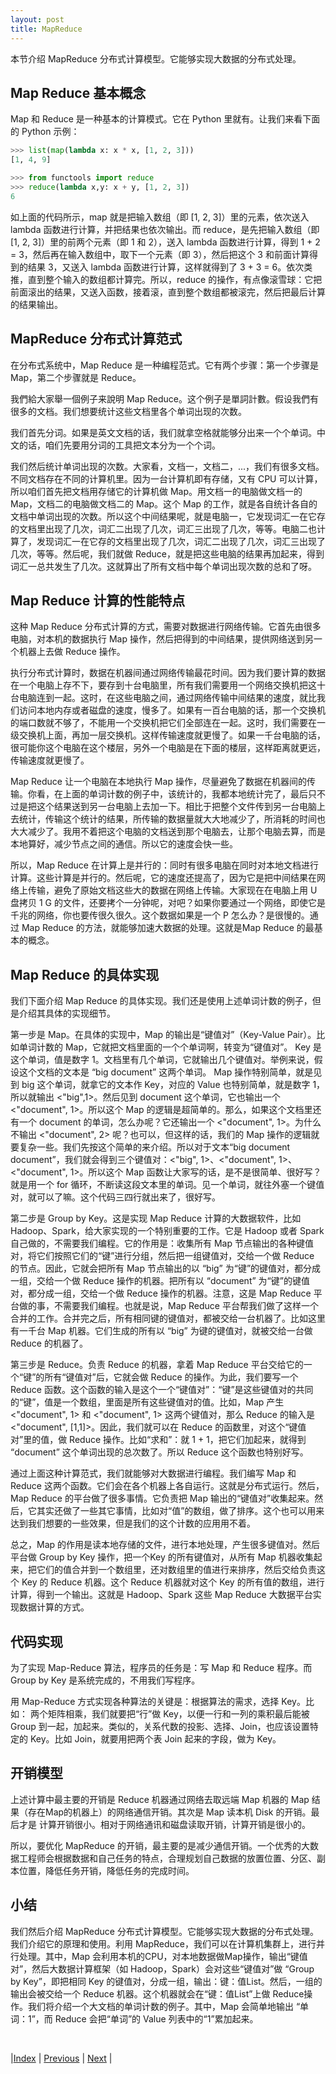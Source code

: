 ```yaml
---
layout: post
title: MapReduce
---
```


本节介绍 MapReduce 分布式计算模型。它能够实现大数据的分布式处理。

## Map Reduce 基本概念

Map 和 Reduce 是一种基本的计算模式。它在 Python 里就有。让我们来看下面的 Python 示例：

```py
>>> list(map(lambda x: x * x, [1, 2, 3]))
[1, 4, 9]

>>> from functools import reduce
>>> reduce(lambda x,y: x + y, [1, 2, 3])
6
```

如上面的代码所示，map 就是把输入数组（即 [1, 2, 3]）里的元素，依次送入 lambda 函数进行计算，并把结果也依次输出。而 reduce，是先把输入数组（即 [1, 2, 3]）里的前两个元素（即 1 和 2），送入 lambda 函数进行计算，得到 1 + 2 = 3，然后再在输入数组中，取下一个元素（即 3），然后把这个 3 和前面计算得到的结果 3，又送入 lambda 函数进行计算，这样就得到了 3 + 3 = 6。依次类推，直到整个输入的数组都计算完。所以，reduce 的操作，有点像滚雪球：它把前面滚出的结果，又送入函数，接着滚，直到整个数组都被滚完，然后把最后计算的结果输出。

## MapReduce 分布式计算范式

在分布式系统中，Map Reduce 是一种编程范式。它有两个步骤：第一个步骤是 Map，第二个步骤就是 Reduce。

我們給大家舉一個例子来說明 Map Reduce。这个例子是單詞計數。假设我們有很多的文档。我们想要统计这些文档里各个单词出现的次数。

我们首先分词。如果是英文文档的话，我们就拿空格就能够分出来一个个单词。中文的话，咱们先要用分词的工具把文本分为一个个词。

我们然后统计单词出现的次数。大家看，文档一，文档二，...，我们有很多文档。不同文档存在不同的计算机里。因为一台计算机即有存储，又有 CPU 可以计算，所以咱们首先把文档用存储它的计算机做 Map。用文档一的电脑做文档一的 Map，文档二的电脑做文档二的 Map。这个 Map 的工作，就是各自统计各自的文档中单词出现的次数。所以这个中间结果呢，就是电脑一，它发现词汇一在它存的文档里出现了几次，词汇二出现了几次，词汇三出现了几次，等等。电脑二也计算了，发现词汇一在它存的文档里出现了几次，词汇二出现了几次，词汇三出现了几次，等等。然后呢，我们就做 Reduce，就是把这些电脑的结果再加起来，得到词汇一总共发生了几次。这就算出了所有文档中每个单词出现次数的总和了呀。

## Map Reduce 计算的性能特点

这种 Map Reduce 分布式计算的方式，需要对数据进行网络传输。它首先由很多电脑，对本机的数据执行 Map 操作，然后把得到的中间结果，提供网络送到另一个机器上去做 Reduce 操作。

执行分布式计算时，数据在机器间通过网络传输最花时间。因为我们要计算的数据在一个电脑上存不下，要存到十台电脑里，所有我们需要用一个网络交换机把这十台电脑连到一起。这时，在这些电脑之间，通过网络传输中间结果的速度，就比我们访问本地内存或者磁盘的速度，慢多了。如果有一百台电脑的话，那一个交换机的端口数就不够了，不能用一个交换机把它们全部连在一起。这时，我们需要在一级交换机上面，再加一层交换机。这样传输速度就更慢了。如果一千台电脑的话，很可能你这个电脑在这个楼层，另外一个电脑是在下面的楼层，这样距离就更远，传输速度就更慢了。

Map Reduce 让一个电脑在本地执行 Map 操作，尽量避免了数据在机器间的传输。你看，在上面的单词计数的例子中，该统计的，我都本地统计完了，最后只不过是把这个结果送到另一台电脑上去加一下。相比于把整个文件传到另一台电脑上去统计，传输这个统计的结果，所传输的数据量就大大地减少了，所消耗的时间也大大减少了。我用不着把这个电脑的文档送到那个电脑去，让那个电脑去算，而是本地算好，减少节点之间的通信。所以它的速度会快一些。

所以，Map Reduce 在计算上是并行的：同时有很多电脑在同时对本地文档进行计算。这些计算是并行的。然后呢，它的速度还提高了，因为它是把中间结果在网络上传输，避免了原始文档这些大的数据在网络上传输。大家现在在电脑上用 U 盘拷贝 1 G 的文件，还要拷个一分钟呢，对吧？如果你要通过一个网络，即使它是千兆的网络，你也要传很久很久。这个数据如果是一个 P 怎么办？是很慢的。通过 Map Reduce 的方法，就能够加速大数据的处理。这就是Map Reduce 的最基本的概念。

## Map Reduce 的具体实现

我们下面介绍 Map Reduce 的具体实现。我们还是使用上述单词计数的例子，但是介绍其具体的实现细节。

第一步是 Map。在具体的实现中，Map 的输出是“键值对”（Key-Value Pair）。比如单词计数的 Map，它就把文档里面的一个个单词啊，转变为“键值对”。 Key 是这个单词，值是数字 1。文档里有几个单词，它就输出几个键值对。举例来说，假设这个文档的文本是 “big document” 这两个单词。 Map 操作特别简单，就是见到 big 这个单词，就拿它的文本作 Key，对应的 Value 也特别简单，就是数字 1，所以就输出 <"big",1>。然后见到 document 这个单词，它也输出一个 <"document", 1>。所以这个 Map 的逻辑是超简单的。那么，如果这个文档里还有一个 document 的单词，怎么办呢？它还输出一个 <"document", 1>。为什么不输出 <"document", 2> 呢？也可以，但这样的话，我们的 Map 操作的逻辑就要复杂一些。我们先按这个简单的来介绍。所以对于文本“big document document”，我们就会得到三个键值对：<"big", 1>、<"document", 1>、<"document", 1>。所以这个 Map 函数让大家写的话，是不是很简单、很好写？就是用一个 for 循环，不断读这段文本里的单词。见一个单词，就往外塞一个键值对，就可以了嘛。这个代码三四行就出来了，很好写。

第二步是 Group by Key。这是实现 Map Reduce 计算的大数据软件，比如 Hadoop、Spark，给大家实现的一个特别重要的工作。它是 Hadoop 或者 Spark 自己做的，不需要我们编程。它的作用是：收集所有 Map 节点输出的各种键值对，将它们按照它们的“键”进行分组，然后把一组键值对，交给一个做 Reduce 的节点。因此，它就会把所有 Map 节点输出的以 “big” 为“键”的键值对，都分成一组，交给一个做 Reduce 操作的机器。把所有以 “document” 为“键”的键值对，都分成一组，交给一个做 Reduce 操作的机器。注意，这是 Map Reduce 平台做的事，不需要我们编程。也就是说，Map Reduce 平台帮我们做了这样一个合并的工作。合并完之后，所有相同键的键值对，都被交给一台机器了。比如这里有一千台 Map 机器。它们生成的所有以 “big” 为键的键值对，就被交给一台做 Reduce 的机器了。

第三步是 Reduce。负责 Reduce 的机器，拿着 Map Reduce 平台交给它的一个“键”的所有“键值对”后，它就会做 Reduce 的操作。为此，我们要写一个 Reduce 函数。这个函数的输入是这个一个“键值对”：“键”是这些键值对的共同的“键”，值是一个数组，里面是所有这些键值对的值。比如，Map 产生 <"document", 1> 和 <"document", 1> 这两个键值对，那么 Reduce 的输入是 <"document", [1,1]>。因此，我们就可以在 Reduce 的函数里，对这个“键值对”里的值，做 Reduce 操作。比如“求和”：就 1 + 1，把它们加起来，就得到 “document” 这个单词出现的总次数了。所以 Reduce 这个函数也特别好写。

通过上面这种计算范式，我们就能够对大数据进行编程。我们编写 Map 和 Reduce 这两个函数。它们会在各个机器上各自运行。这就是分布式运行。然后，Map Reduce 的平台做了很多事情。它负责把 Map 输出的“键值对”收集起来。然后，它其实还做了一些其它事情，比如对“值”的数组，做了排序。这个也可以用来达到我们想要的一些效果，但是我们的这个计数的应用用不着。

总之，Map 的作用是读本地存储的文件，进行本地处理，产生很多键值对。然后平台做 Group by Key 操作，把一个Key 的所有键值对，从所有 Map 机器收集起来，把它们的值合并到一个数组里，还对数组里的值进行来排序，然后交给负责这个 Key 的 Reduce 机器。这个 Reduce 机器就对这个 Key 的所有值的数组，进行计算，得到一个输出。这就是 Hadoop、Spark 这些 Map Reduce 大数据平台实现数据计算的方式。

## 代码实现

为了实现 Map-Reduce 算法，程序员的任务是：写 Map 和 Reduce 程序。而 Group by Key 是系统完成的，不用我们写程序。

用 Map-Reduce 方式实现各种算法的关键是：根据算法的需求，选择 Key。比如：	两个矩阵相乘，我们就要把“行”做 Key，以便一行和一列的乘积最后能被 Group 到一起，加起来。类似的，关系代数的投影、选择、Join，也应该设置特定的 Key。比如 Join，就要用把两个表 Join 起来的字段，做为 Key。


## 开销模型

上述计算中最主要的开销是 Reduce 机器通过网络去取远端 Map 机器的 Map 结果（存在Map的机器上）的网络通信开销。其次是 Map 读本机 Disk 的开销。最后才是	计算开销很小。相对于网络通讯和磁盘读取开销，计算开销是很小的。

所以，要优化 MapReduce 的开销，最主要的是减少通信开销。一个优秀的大数据工程师会根据数据和自己任务的特点，合理规划自己数据的放置位置、分区、副本位置，降低任务开销，降低任务的完成时间。

## 小结

我们然后介绍 MapReduce 分布式计算模型。它能够实现大数据的分布式处理。我们介绍它的原理和使用。利用 MapReduce，我们可以在计算机集群上，进行并行处理。其中，Map 会利用本机的CPU，对本地数据做Map操作，输出“键值对”，然后大数据计算框架（如 Hadoop，Spark）会对这些“键值对”做 “Group by Key”，即把相同 Key 的键值对，分成一组，输出：键：值List。然后，一组的输出会被交给一个 Reduce 机器。这个机器就会在“键：值List”上做 Reduce操作。我们将介绍一个大文档的单词计数的例子。其中，Map 会简单地输出 “单词：1”，而 Reduce 会把“单词”的 Value 列表中的“1”累加起来。

<br/>

|[Index](../) | [Previous](4-3-hdfs) | [Next](4-7-mr-lab) |
